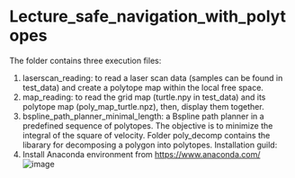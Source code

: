 # Lecture_safe_navigation_with_polytopes
The folder contains three execution files:
1) laserscan_reading: to read a laser scan data (samples can be found in test_data) and create a polytope map within the local free space.
2) map_reading: to read the grid map (turtle.npy in test_data) and its polytope map (poly_map_turtle.npz), then, display them together.
3) bspline_path_planner_minimal_length: a Bspline path planner in a predefined sequence of polytopes. The objective is to minimize the integral of the square of velocity. 
Folder poly_decomp contains the libarary for decomposing a polygon into polytopes.
Installation guild:
1) Install Anaconda environment from https://www.anaconda.com/
![image](https://user-images.githubusercontent.com/18294000/139742600-5644bbf8-6291-4929-be68-78e9f2006f56.png)
  

